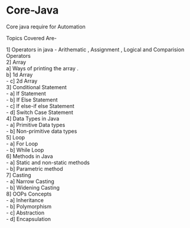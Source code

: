 # Core-Java
Core java require for Automation 

Topics Covered Are-

1] Operators in java - Arithematic , Assignment , Logical and Comparision Operators\
2] Array \
   a] Ways of printing the array .\
   b] 1d Array\
       -   c] 2d Array\
3] Conditional Statement\
       - a] If Statement\
       - b] If Else Statement\
       - c] If else-if else Statement\
       - d] Switch Case Statement\
4] Data Types in Java\
       - a] Primitive Data types\
       - b] Non-primitive data types\
5] Loop \
       - a] For Loop\
       - b] While Loop\
6] Methods in Java\
       - a] Static and non-static methods\
       - b] Parametric method\
7] Casting \
       - a] Narrow Casting \
       - b] Widening Casting\
8] OOPs Concepts \
       - a] Inheritance\
       - b] Polymorphism\
       - c] Abstraction\
       - d] Encapsulation
       

        

